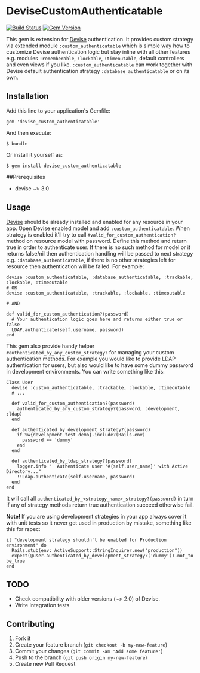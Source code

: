 # DeviseCustomAuthenticatable

[![Build Status](https://travis-ci.org/AMekss/devise_custom_authenticatable.png?branch=master)](https://travis-ci.org/AMekss/devise_custom_authenticatable)
[![Gem Version](https://badge.fury.io/rb/devise_custom_authenticatable.png)](http://badge.fury.io/rb/devise_custom_authenticatable)

This gem is extension for [Devise](http://github.com/plataformatec/devise) authentication. It provides custom strategy via extended module `:custom_authenticatable` which is simple way how to customize Devise authentication logic but stay inline with all other features e.g. modules `:rememberable`, `:lockable`, `:timeoutable`, default controllers and even views if you like. `:custom_authenticatable` can work together with Devise default authentication strategy `:database_authenticatable` or on its own.

## Installation

Add this line to your application's Gemfile:

    gem 'devise_custom_authenticatable'

And then execute:

    $ bundle

Or install it yourself as:

    $ gem install devise_custom_authenticatable

##Prerequisites

* devise ~> 3.0

## Usage

[Devise](http://github.com/plataformatec/devise) should be already installed and enabled for any resource in your app. Open Devise enabled model and add `:custom_authenticatable`. When strategy is enabled it'll try to call `#valid_for_custom_authentication?` method on resource model with password. Define this method and return true in order to authenticate user. If there is no such method for model or it returns false/nil then authentication handling will be passed to next strategy e.g. `:database_authenticatable`, if there is no other strategies left for resource then authentication will be failed. For example:


    devise :custom_authenticatable, :database_authenticatable, :trackable, :lockable, :timeoutable
    # OR
    devise :custom_authenticatable, :trackable, :lockable, :timeoutable

    # AND

    def valid_for_custom_authentication?(password)
      # Your authentication logic goes here and returns either true or false
      LDAP.authenticate(self.username, password)
    end

This gem also provide handy helper `#authenticated_by_any_custom_strategy?` for managing your custom authentication methods. For example you would like to provide LDAP authentication for users, but also would like to have some dummy password in development environments. You can write something like this:

    Class User
      devise :custom_authenticatable, :trackable, :lockable, :timeoutable
      # ...

      def valid_for_custom_authentication?(password)
        authenticated_by_any_custom_strategy?(password, :development, :ldap)
      end

      def authenticated_by_development_strategy?(password)
        if %w{development test demo}.include?(Rails.env)
          password == 'dummy'
        end
      end

      def authenticated_by_ldap_strategy?(password)
        logger.info "  Authenticate user '#{self.user_name}' with Active Directory..."
        !!Ldap.authenticate(self.username, password)
      end
    end

It will call all `authenticated_by_<strategy_name>_strategy?(password)` in turn if any of strategy methods return true authentication succeed otherwise fail.

**Note!** If you are using development strategies in your app always cover it with unit tests so it never get used in production by mistake, something like this for rspec:

    it "development strategy shouldn't be enabled for Production environment" do
      Rails.stub(env: ActiveSupport::StringInquirer.new("production"))
      expect(@user.authenticated_by_development_strategy?('dummy')).not_to be_true
    end


## TODO

* Check compatibility with older versions (~> 2.0) of Devise.
* Write Integration tests

## Contributing

1. Fork it
2. Create your feature branch (`git checkout -b my-new-feature`)
3. Commit your changes (`git commit -am 'Add some feature'`)
4. Push to the branch (`git push origin my-new-feature`)
5. Create new Pull Request
